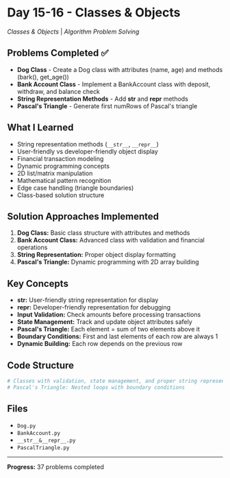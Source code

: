 # Day 15-16 - Classes & Objects
*Classes & Objects* | *Algorithm Problem Solving*

## Problems Completed ✅
- **Dog Class** - Create a Dog class with attributes (name, age) and methods (bark(), get_age())
- **Bank Account Class** - Implement a BankAccount class with deposit, withdraw, and balance check
- **String Representation Methods** - Add __str__ and __repr__ methods
- **Pascal's Triangle** - Generate first numRows of Pascal's triangle

## What I Learned
- String representation methods (`__str__`, `__repr__`)
- User-friendly vs developer-friendly object display
- Financial transaction modeling
- Dynamic programming concepts
- 2D list/matrix manipulation
- Mathematical pattern recognition
- Edge case handling (triangle boundaries)
- Class-based solution structure

## Solution Approaches Implemented
1. **Dog Class:** Basic class structure with attributes and methods
2. **Bank Account Class:** Advanced class with validation and financial operations
3. **String Representation:** Proper object display formatting
4. **Pascal's Triangle:** Dynamic programming with 2D array building

## Key Concepts
- **__str__:** User-friendly string representation for display
- **__repr__:** Developer-friendly representation for debugging
- **Input Validation:** Check amounts before processing transactions
- **State Management:** Track and update object attributes safely
- **Pascal's Triangle:** Each element = sum of two elements above it
- **Boundary Conditions:** First and last elements of each row are always 1
- **Dynamic Building:** Each row depends on the previous row

## Code Structure
```python
# Classes with validation, state management, and proper string representation
# Pascal's Triangle: Nested loops with boundary conditions
```

## Files

- `Dog.py`
- `BankAccount.py`
- `__str__&__repr__.py`
- `PascalTriangle.py`

---
**Progress:** 37 problems completed 
